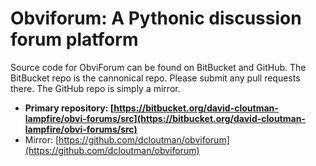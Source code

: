 # Obviforum: A Pythonic discussion forum platform

Source code for ObviForum can be found on BitBucket and GitHub. The BitBucket repo is the cannonical repo. Please submit any pull requests there. The GitHub repo is simply a mirror.

* **Primary repository: [https://bitbucket.org/david-cloutman-lampfire/obvi-forums/src](https://bitbucket.org/david-cloutman-lampfire/obvi-forums/src)**
* Mirror: [https://github.com/dcloutman/obviforum](https://github.com/dcloutman/obviforum)
